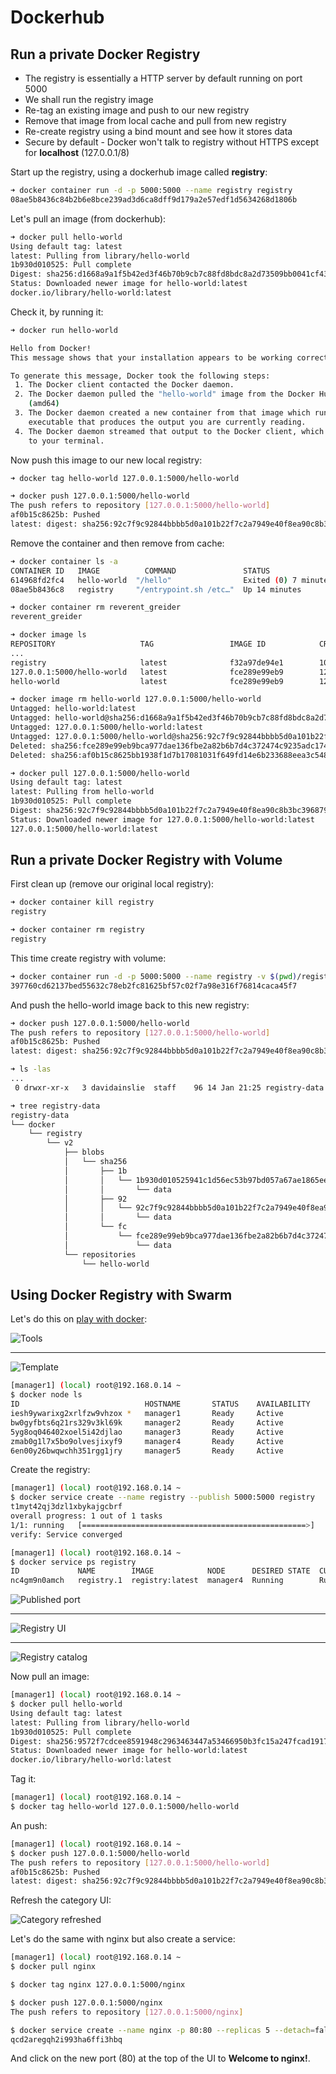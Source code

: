 # Dockerhub

## Run a private Docker Registry

- The registry is essentially a HTTP server by default running on port 5000
- We shall run the registry image
- Re-tag an existing image and push to our new registry
- Remove that image from local cache and pull from new registry
- Re-create registry using a bind mount and see how it stores data
- Secure by default - Docker won't talk to registry without HTTPS except for **localhost** (127.0.0.1/8)

Start up the registry, using a dockerhub image called **registry**:

```bash
➜ docker container run -d -p 5000:5000 --name registry registry
08ae5b8436c84b2b6e8bce239ad3d6ca8dff9d179a2e57edf1d5634268d1806b
```

Let's pull an image (from dockerhub):

```bash
➜ docker pull hello-world
Using default tag: latest
latest: Pulling from library/hello-world
1b930d010525: Pull complete
Digest: sha256:d1668a9a1f5b42ed3f46b70b9cb7c88fd8bdc8a2d73509bb0041cf436018fbf5
Status: Downloaded newer image for hello-world:latest
docker.io/library/hello-world:latest
```

Check it, by running it:

```bash
➜ docker run hello-world

Hello from Docker!
This message shows that your installation appears to be working correctly.

To generate this message, Docker took the following steps:
 1. The Docker client contacted the Docker daemon.
 2. The Docker daemon pulled the "hello-world" image from the Docker Hub.
    (amd64)
 3. The Docker daemon created a new container from that image which runs the
    executable that produces the output you are currently reading.
 4. The Docker daemon streamed that output to the Docker client, which sent it
    to your terminal.
```

Now push this image to our new local registry:

```bash
➜ docker tag hello-world 127.0.0.1:5000/hello-world

➜ docker push 127.0.0.1:5000/hello-world
The push refers to repository [127.0.0.1:5000/hello-world]
af0b15c8625b: Pushed
latest: digest: sha256:92c7f9c92844bbbb5d0a101b22f7c2a7949e40f8ea90c8b3bc396879d95e899a
```

Remove the container and then remove from cache:

```bash
➜ docker container ls -a
CONTAINER ID   IMAGE          COMMAND               STATUS                     NAMES
614968fd2fc4   hello-world  "/hello"                Exited (0) 7 minutes ago   reverent_greider
08ae5b8436c8   registry     "/entrypoint.sh /etc…"  Up 14 minutes              registry

➜ docker container rm reverent_greider
reverent_greider

➜ docker image ls
REPOSITORY                   TAG                 IMAGE ID            CREATED             SIZE
...
registry                     latest              f32a97de94e1        10 months ago       25.8MB
127.0.0.1:5000/hello-world   latest              fce289e99eb9        12 months ago       1.84kB
hello-world                  latest              fce289e99eb9        12 months ago       1.84kB

➜ docker image rm hello-world 127.0.0.1:5000/hello-world
Untagged: hello-world:latest
Untagged: hello-world@sha256:d1668a9a1f5b42ed3f46b70b9cb7c88fd8bdc8a2d73509bb0041cf436018fbf5
Untagged: 127.0.0.1:5000/hello-world:latest
Untagged: 127.0.0.1:5000/hello-world@sha256:92c7f9c92844bbbb5d0a101b22f7c2a7949e40f8ea90c8b3bc396879d95e899a
Deleted: sha256:fce289e99eb9bca977dae136fbe2a82b6b7d4c372474c9235adc1741675f587e
Deleted: sha256:af0b15c8625bb1938f1d7b17081031f649fd14e6b233688eea3c5483994a66a3

➜ docker pull 127.0.0.1:5000/hello-world
Using default tag: latest
latest: Pulling from hello-world
1b930d010525: Pull complete
Digest: sha256:92c7f9c92844bbbb5d0a101b22f7c2a7949e40f8ea90c8b3bc396879d95e899a
Status: Downloaded newer image for 127.0.0.1:5000/hello-world:latest
127.0.0.1:5000/hello-world:latest
```

## Run a private Docker Registry with Volume

First clean up (remove our original local registry):

```bash
➜ docker container kill registry
registry

➜ docker container rm registry
registry
```

This time create registry with volume:

```bash
➜ docker container run -d -p 5000:5000 --name registry -v $(pwd)/registry-data:/var/lib/registry registry
397760cd62137bed55632c78eb2fc81625bf57c02f7a98e316f76814caca45f7
```

And push the hello-world image back to this new registry:

```bash
➜ docker push 127.0.0.1:5000/hello-world
The push refers to repository [127.0.0.1:5000/hello-world]
af0b15c8625b: Pushed
latest: digest: sha256:92c7f9c92844bbbb5d0a101b22f7c2a7949e40f8ea90c8b3bc396879d95e899a
```

```bash
➜ ls -las
...
 0 drwxr-xr-x   3 davidainslie  staff    96 14 Jan 21:25 registry-data
```

```bash
➜ tree registry-data
registry-data
└── docker
    └── registry
        └── v2
            ├── blobs
            │   └── sha256
            │       ├── 1b
            │       │   └── 1b930d010525941c1d56ec53b97bd057a67ae1865eebf042686d2a2d18271ced
            │       │       └── data
            │       ├── 92
            │       │   └── 92c7f9c92844bbbb5d0a101b22f7c2a7949e40f8ea90c8b3bc396879d95e899a
            │       │       └── data
            │       └── fc
            │           └── fce289e99eb9bca977dae136fbe2a82b6b7d4c372474c9235adc1741675f587e
            │               └── data
            └── repositories
                └── hello-world
```

## Using Docker Registry with Swarm

Let's do this on [play with docker](https://labs.play-with-docker.com):

![Tools](../images/play-with-docker-1.png)

---

![Template](../images/play-with-docker-2.png)

```bash
[manager1] (local) root@192.168.0.14 ~
$ docker node ls
ID                            HOSTNAME       STATUS    AVAILABILITY    MANAGER STATUS
iesh9ywarixg2xrlfzw9vhzox *   manager1       Ready     Active          Reachable
bw0gyfbts6q21rs329v3kl69k     manager2       Ready     Active          Reachable
5yg8oq046402xoel5i42djlao     manager3       Ready     Active          Reachable
zmab0g1l7x5bo9olvesjixyf9     manager4       Ready     Active          Leader
6en00y26bwqwchh351rgg1jry     manager5       Ready     Active          Reachable
```

Create the registry:

```bash
[manager1] (local) root@192.168.0.14 ~
$ docker service create --name registry --publish 5000:5000 registry
t1myt42qj3dzl1xbykajgcbrf
overall progress: 1 out of 1 tasks 
1/1: running   [==================================================>] 
verify: Service converged
```

```bash
[manager1] (local) root@192.168.0.14 ~
$ docker service ps registry
ID             NAME        IMAGE            NODE      DESIRED STATE  CURRENT STATE
nc4gm9n0amch   registry.1  registry:latest  manager4  Running        Running about a minute ago 
```

![Published port](../images/play-with-docker-3.png)

---

![Registry UI](../images/play-with-docker-4.png)

---

![Registry catalog](../images/play-with-docker-5.png)

Now pull an image:

```bash
[manager1] (local) root@192.168.0.14 ~
$ docker pull hello-world
Using default tag: latest
latest: Pulling from library/hello-world
1b930d010525: Pull complete 
Digest: sha256:9572f7cdcee8591948c2963463447a53466950b3fc15a247fcad1917ca215a2f
Status: Downloaded newer image for hello-world:latest
docker.io/library/hello-world:latest
```

Tag it:

```bash
[manager1] (local) root@192.168.0.14 ~
$ docker tag hello-world 127.0.0.1:5000/hello-world
```

An push:

```bash
[manager1] (local) root@192.168.0.14 ~
$ docker push 127.0.0.1:5000/hello-world
The push refers to repository [127.0.0.1:5000/hello-world]
af0b15c8625b: Pushed 
latest: digest: sha256:92c7f9c92844bbbb5d0a101b22f7c2a7949e40f8ea90c8b3bc396879d95e899a
```

Refresh the category UI:

![Category refreshed](../images/play-with-docker-6.png)

Let's do the same with nginx but also create a service:

```bash
[manager1] (local) root@192.168.0.14 ~
$ docker pull nginx

$ docker tag nginx 127.0.0.1:5000/nginx

$ docker push 127.0.0.1:5000/nginx
The push refers to repository [127.0.0.1:5000/nginx]

$ docker service create --name nginx -p 80:80 --replicas 5 --detach=false 127.0.0.1:5000/nginx
qcd2aregqh2i993ha6ffi3hbq
```

And click on the new port (80) at the top of the UI to **Welcome to nginx!**.